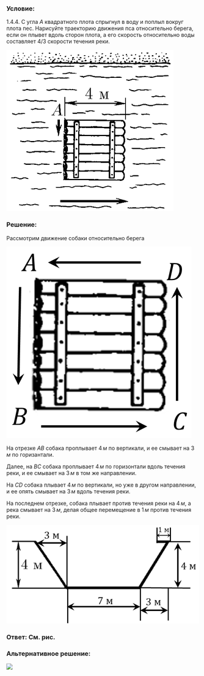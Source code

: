 ###  Условие: 

$1.4.4.$ С угла $A$ квадратного плота спрыгнул в воду и поплыл вокруг плота пес. Нарисуйте траекторию движения пса относительно берега, если он плывет вдоль сторон плота, а его скорость относительно воды составляет $4/3$ скорости течения реки. 

![ К задаче 1.4.4 |438x420, 34%](../../img/1.4.4/statement.png)

###  Решение: 

Рассмотрим движение собаки относительно берега 

![|485x500, 26%](../../img/1.4.4/draw.png) 

На отрезке $AB$ собака проплывает $4\, м$ по вертикали, и ее смывает на $3\, м$ по горизантали. 

Далее, на $BC$ собака проплывает $4\, м$ по горизонтали вдоль течения реки, и ее смывает на $3\, м$ в том же направлении. 

На $CD$ собака плывает $4\, м$ по вертикали, но уже в другом направлении, и ее опять смывает на $3\, м$ вдоль течения реки. 

На последнем отрезке, собака плывает против течения реки на $4\, м$, а река смывает на $3\, м$, делая общее перемещение в $1\, м$ против течения реки. 

![|532x272, 51%](../../img/1.4.4/ans.png) 

###  Ответ: См. рис.

###  Альтернативное решение: 

![](https://www.youtube.com/embed/P-e_tycQIpo?t=108)   

